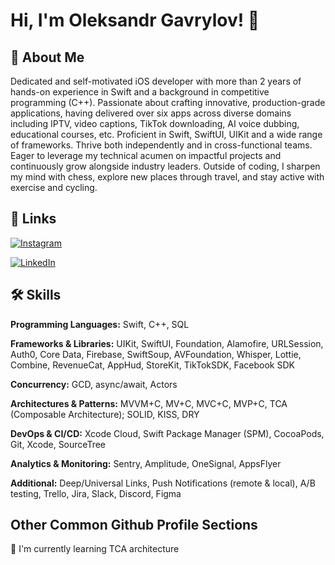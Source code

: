 
# Hi, I'm Oleksandr Gavrylov! 👋


## 🚀 About Me
Dedicated and self-motivated iOS developer with more than 2 years of hands-on experience in Swift and a background in competitive programming (C++). Passionate about crafting innovative, production-grade applications, having delivered over six apps across diverse domains including IPTV, video captions, TikTok downloading, AI voice dubbing, educational courses, etc. Proficient in Swift, SwiftUI, UIKit and a wide range of frameworks. Thrive both independently and in cross-functional teams. Eager to leverage my technical acumen on impactful projects and continuously grow alongside industry leaders. Outside of coding, I sharpen my mind with chess, explore new places through travel, and stay
active with exercise and cycling.


## 🔗 Links
[![Instagram](https://img.shields.io/badge/Instagram-%23E4405F.svg?logo=Instagram&logoColor=white)](https://www.instagram.com/nelomany/)

[![LinkedIn](https://custom-icon-badges.demolab.com/badge/LinkedIn-0A66C2?logo=linkedin-white&logoColor=fff)](https://www.linkedin.com/in/oleksandr-gavrylov/)

## 🛠 Skills
**Programming Languages:** Swift, C++, SQL

**Frameworks & Libraries:** UIKit, SwiftUI, Foundation, Alamofire, URLSession, Auth0, Core Data, Firebase,
SwiftSoup, AVFoundation, Whisper, Lottie, Combine, RevenueCat, AppHud, StoreKit, TikTokSDK, Facebook
SDK

**Concurrency:** GCD, async/await, Actors

**Architectures & Patterns:** MVVM+C, MV+C, MVC+C, MVP+C, TCA (Composable Architecture);
SOLID, KISS, DRY

**DevOps & CI/CD:** Xcode Cloud, Swift Package Manager (SPM), CocoaPods, Git, Xcode, SourceTree

**Analytics & Monitoring:** Sentry, Amplitude, OneSignal, AppsFlyer

**Additional:** Deep/Universal Links, Push Notifications (remote & local), A/B testing, Trello, Jira, Slack,
Discord, Figma


## Other Common Github Profile Sections
🧠 I'm currently learning TCA architecture


<!---
AlexN0Y/AlexN0Y is a ✨ special ✨ repository because its `README.md` (this file) appears on your GitHub profile.
You can click the Preview link to take a look at your changes.
--->
